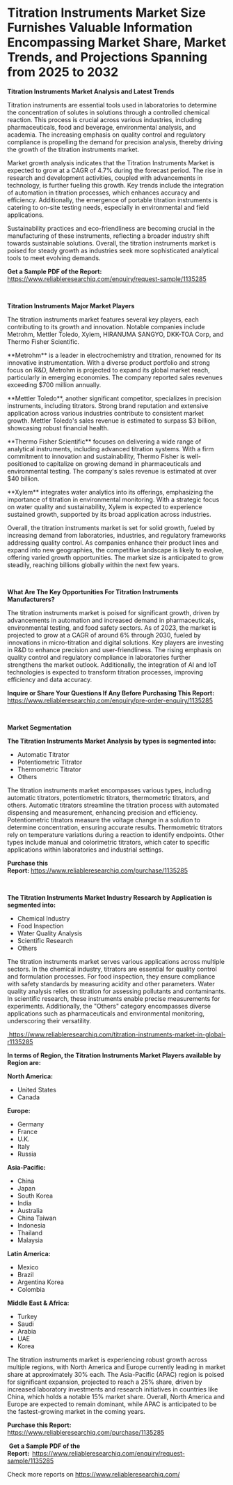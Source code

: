 <p><h1>Titration Instruments Market Size Furnishes Valuable Information Encompassing Market Share, Market Trends, and Projections Spanning from 2025 to 2032</h1></p><p><strong>Titration Instruments Market Analysis and Latest Trends</strong></p>
<p><p>Titration instruments are essential tools used in laboratories to determine the concentration of solutes in solutions through a controlled chemical reaction. This process is crucial across various industries, including pharmaceuticals, food and beverage, environmental analysis, and academia. The increasing emphasis on quality control and regulatory compliance is propelling the demand for precision analysis, thereby driving the growth of the titration instruments market.</p><p>Market growth analysis indicates that the Titration Instruments Market is expected to grow at a CAGR of 4.7% during the forecast period. The rise in research and development activities, coupled with advancements in technology, is further fueling this growth. Key trends include the integration of automation in titration processes, which enhances accuracy and efficiency. Additionally, the emergence of portable titration instruments is catering to on-site testing needs, especially in environmental and field applications.</p><p>Sustainability practices and eco-friendliness are becoming crucial in the manufacturing of these instruments, reflecting a broader industry shift towards sustainable solutions. Overall, the titration instruments market is poised for steady growth as industries seek more sophisticated analytical tools to meet evolving demands.</p></p>
<p><strong>Get a Sample PDF of the Report:&nbsp;</strong> <a href="https://www.reliableresearchiq.com/enquiry/request-sample/1135285?utm_campaign=2173&utm_medium=2&utm_source=Github&utm_content=ia&utm_term=18022025&utm_id=titration-instruments">https://www.reliableresearchiq.com/enquiry/request-sample/1135285</a></p>
<p>&nbsp;</p>
<p><strong>Titration Instruments Major Market Players</strong></p>
<p><p>The titration instruments market features several key players, each contributing to its growth and innovation. Notable companies include Metrohm, Mettler Toledo, Xylem, HIRANUMA SANGYO, DKK-TOA Corp, and Thermo Fisher Scientific.</p><p>**Metrohm** is a leader in electrochemistry and titration, renowned for its innovative instrumentation. With a diverse product portfolio and strong focus on R&D, Metrohm is projected to expand its global market reach, particularly in emerging economies. The company reported sales revenues exceeding $700 million annually.</p><p>**Mettler Toledo**, another significant competitor, specializes in precision instruments, including titrators. Strong brand reputation and extensive application across various industries contribute to consistent market growth. Mettler Toledo's sales revenue is estimated to surpass $3 billion, showcasing robust financial health.</p><p>**Thermo Fisher Scientific** focuses on delivering a wide range of analytical instruments, including advanced titration systems. With a firm commitment to innovation and sustainability, Thermo Fisher is well-positioned to capitalize on growing demand in pharmaceuticals and environmental testing. The company's sales revenue is estimated at over $40 billion.</p><p>**Xylem** integrates water analytics into its offerings, emphasizing the importance of titration in environmental monitoring. With a strategic focus on water quality and sustainability, Xylem is expected to experience sustained growth, supported by its broad application across industries.</p><p>Overall, the titration instruments market is set for solid growth, fueled by increasing demand from laboratories, industries, and regulatory frameworks addressing quality control. As companies enhance their product lines and expand into new geographies, the competitive landscape is likely to evolve, offering varied growth opportunities. The market size is anticipated to grow steadily, reaching billions globally within the next few years.</p></p>
<p>&nbsp;</p>
<p><strong>What Are The Key Opportunities For Titration Instruments Manufacturers?</strong></p>
<p><p>The titration instruments market is poised for significant growth, driven by advancements in automation and increased demand in pharmaceuticals, environmental testing, and food safety sectors. As of 2023, the market is projected to grow at a CAGR of around 6% through 2030, fueled by innovations in micro-titration and digital solutions. Key players are investing in R&D to enhance precision and user-friendliness. The rising emphasis on quality control and regulatory compliance in laboratories further strengthens the market outlook. Additionally, the integration of AI and IoT technologies is expected to transform titration processes, improving efficiency and data accuracy.</p></p>
<p><strong>Inquire or Share Your Questions If Any Before Purchasing This Report:</strong> <a href="https://www.reliableresearchiq.com/enquiry/pre-order-enquiry/1135285?utm_campaign=2173&utm_medium=2&utm_source=Github&utm_content=ia&utm_term=18022025&utm_id=titration-instruments">https://www.reliableresearchiq.com/enquiry/pre-order-enquiry/1135285</a></p>
<p>&nbsp;</p>
<p><strong>Market Segmentation</strong></p>
<p><strong>The Titration Instruments Market Analysis by types is segmented into:</strong></p>
<p><ul><li>Automatic Titrator</li><li>Potentiometric Titrator</li><li>Thermometric Titrator</li><li>Others</li></ul></p>
<p><p>The titration instruments market encompasses various types, including automatic titrators, potentiometric titrators, thermometric titrators, and others. Automatic titrators streamline the titration process with automated dispensing and measurement, enhancing precision and efficiency. Potentiometric titrators measure the voltage change in a solution to determine concentration, ensuring accurate results. Thermometric titrators rely on temperature variations during a reaction to identify endpoints. Other types include manual and colorimetric titrators, which cater to specific applications within laboratories and industrial settings.</p></p>
<p><strong>Purchase this Report:&nbsp;</strong><a href="https://www.reliableresearchiq.com/purchase/1135285?utm_campaign=2173&utm_medium=2&utm_source=Github&utm_content=ia&utm_term=18022025&utm_id=titration-instruments">https://www.reliableresearchiq.com/purchase/1135285</a></p>
<p>&nbsp;</p>
<p><strong>The Titration Instruments Market Industry Research by Application is segmented into:</strong></p>
<p><ul><li>Chemical Industry</li><li>Food Inspection</li><li>Water Quality Analysis</li><li>Scientific Research</li><li>Others</li></ul></p>
<p><p>The titration instruments market serves various applications across multiple sectors. In the chemical industry, titrators are essential for quality control and formulation processes. For food inspection, they ensure compliance with safety standards by measuring acidity and other parameters. Water quality analysis relies on titration for assessing pollutants and contaminants. In scientific research, these instruments enable precise measurements for experiments. Additionally, the "Others" category encompasses diverse applications such as pharmaceuticals and environmental monitoring, underscoring their versatility.</p></p>
<p><a href="https://www.reliableresearchiq.com/titration-instruments-market-in-global-r1135285?utm_campaign=2173&utm_medium=2&utm_source=Github&utm_content=ia&utm_term=18022025&utm_id=titration-instruments">&nbsp;https://www.reliableresearchiq.com/titration-instruments-market-in-global-r1135285</a></p>
<p><strong>In terms of Region, the Titration Instruments Market Players available by Region are:</strong></p>
<p>
    <p> <strong> North America: </strong>
        <ul>
            <li>United States</li>
            <li>Canada</li>
        </ul>
        </p> 
    <p> <strong> Europe: </strong>
        <ul>
            <li>Germany</li>
            <li>France</li>
            <li>U.K.</li>
            <li>Italy</li>
            <li>Russia</li>
        </ul>
        </p> 
    <p> <strong> Asia-Pacific: </strong>
        <ul>
            <li>China</li>
            <li>Japan</li>
            <li>South Korea</li>
            <li>India</li>
            <li>Australia</li>
            <li>China Taiwan</li>
            <li>Indonesia</li>
            <li>Thailand</li>
            <li>Malaysia</li>
        </ul>
        </p> 
    <p> <strong> Latin America: </strong>
        <ul>
            <li>Mexico</li>
            <li>Brazil</li>
            <li>Argentina Korea</li>
            <li>Colombia</li>
        </ul>
        </p> 
    <p> <strong> Middle East & Africa: </strong>
        <ul>
            <li>Turkey</li>
            <li>Saudi</li>
            <li>Arabia</li>
            <li>UAE</li>
            <li>Korea</li>
        </ul>
    </p>
    </p>
<p><p>The titration instruments market is experiencing robust growth across multiple regions, with North America and Europe currently leading in market share at approximately 30% each. The Asia-Pacific (APAC) region is poised for significant expansion, projected to reach a 25% share, driven by increased laboratory investments and research initiatives in countries like China, which holds a notable 15% market share. Overall, North America and Europe are expected to remain dominant, while APAC is anticipated to be the fastest-growing market in the coming years.</p></p>
<p><strong>Purchase this Report: </strong><a href="https://www.reliableresearchiq.com/purchase/1135285?utm_campaign=2173&utm_medium=2&utm_source=Github&utm_content=ia&utm_term=18022025&utm_id=titration-instruments">https://www.reliableresearchiq.com/purchase/1135285</a></p>
<p>&nbsp;<strong>Get a Sample PDF of the Report:&nbsp;&nbsp;</strong><a href="https://www.reliableresearchiq.com/enquiry/request-sample/1135285?utm_campaign=2173&utm_medium=2&utm_source=Github&utm_content=ia&utm_term=18022025&utm_id=titration-instruments">https://www.reliableresearchiq.com/enquiry/request-sample/1135285</a></p>
<p><strong></strong></p>
<p>Check more reports on <a href="https://www.reliableresearchiq.com/?utm_campaign=2173&utm_medium=2&utm_source=Github&utm_content=ia&utm_term=18022025&utm_id=titration-instruments">https://www.reliableresearchiq.com/</a></p>